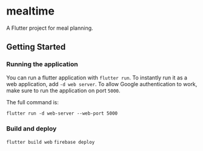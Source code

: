 # mealtime

A Flutter project for meal planning.

## Getting Started

### Running the application
You can run a flutter application with `flutter run`.
To instantly run it as a web application, add `-d web server`.
To allow Google authentication to work, make sure to run the application on port `5000`.

The full command is:

`flutter run -d web-server --web-port 5000`

### Build and deploy
`flutter build web`
`firebase deploy`
